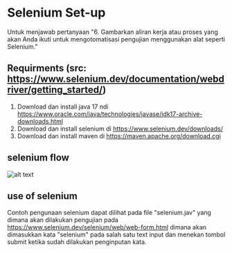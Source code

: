# Selenium Set-up

Untuk menjawab pertanyaan "6. Gambarkan aliran kerja atau proses yang akan Anda ikuti untuk mengotomatisasi pengujian menggunakan alat seperti Selenium."

## Requirments (src: https://www.selenium.dev/documentation/webdriver/getting_started/)

1. Download dan install java 17 ndi https://www.oracle.com/java/technologies/javase/jdk17-archive-downloads.html
2. Download dan install selenium di https://www.selenium.dev/downloads/
3. Download dan install maven di https://maven.apache.org/download.cgi

## selenium flow

![alt text](https://cdn.discordapp.com/attachments/1287666722660159615/1287666725315280979/DnvI6wAAAABJRU5ErkJggg.png?ex=66f26097&is=66f10f17&hm=d2b30bd71d5646a100b54f6d680db77e82e78b4194a3af70246c283436d90e98&)

## use of selenium

Contoh pengunaan selenium dapat dilihat pada file "selenium.jav" yang dimana akan dilakukan pengujian pada https://www.selenium.dev/selenium/web/web-form.html dimana akan dimasukkan kata "selenium" pada salah satu text input dan menekan tombol submit ketika sudah dilakukan penginputan kata.
